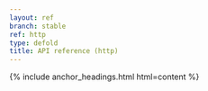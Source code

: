 ```yaml
---
layout: ref
branch: stable
ref: http
type: defold
title: API reference (http)
---
```

{% include anchor_headings.html html=content %}